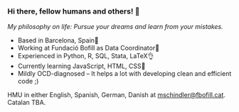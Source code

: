 ### Hi there, fellow humans and others! 👋

*My philosophy on life:  Pursue your dreams and learn from your mistakes.*

* Based in Barcelona, Spain📍
* Working at Fundació Bofill as Data Coordinator💼
* Experienced in Python, R, SQL, Stata, LaTeX👌
* Currently learning JavaScript, HTML, CSS👀
* Mildly OCD-diagnosed – It helps a lot with developing clean and efficient code ;)

HMU in either English, Spanish, German, Danish at [mschindler@fbofill.cat](mailto:mschindler@fbofill.cat). Catalan TBA. 




<!--
**MathiasSchindlerCPH/MathiasSchindlerCPH** is a ✨ _special_ ✨ repository because its `README.md` (this file) appears on your GitHub profile.

Here are some ideas to get you started:

- 🔭 I’m currently working on ...
- 🌱 I’m currently learning ...
- 👯 I’m looking to collaborate on ...
- 🤔 I’m looking for help with ...
- 💬 Ask me about ...
- 📫 How to reach me: ...
- 😄 Pronouns: ...
- ⚡ Fun fact: ...
-->
